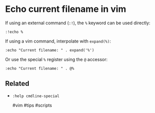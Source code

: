 # Echo current filename in vim

If using an external command (`:!`), the `%` keyword can be used directly:
```vim
:!echo %
```

If using a vim command, interpolate with `expand(%)`:
```vim
:echo "Current filename: " . expand('%')
```

Or use the special `%` register using the `@` accessor:
```vim
:echo "Current filename: " . @%
```

## Related

* `:help cmdline-special`

    #vim #tips #scripts
